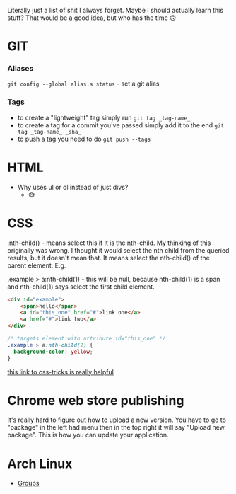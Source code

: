 
Literally just a list of shit I always forget. Maybe I should actually learn this stuff? That would be a good idea, but who has the time 🙃 

# GIT

### Aliases
`git config --global alias.s status` - set a git alias

### Tags

- to create a "lightweight" tag simply run `git tag _tag-name_`
- to create a tag for a commit you've passed simply add it to the end `git tag _tag-name_ _sha_`
- to push a tag you need to do `git push --tags`


# HTML

- Why uses ul or ol instead of just divs?
  - 😅


# CSS

:nth-child() - means select this if it is the nth-child. My thinking of this originally was wrong. I thought it would select the nth child from the queried results, but it doesn't mean that. It means select the nth-child() of the parent element. E.g.


.example > a:nth-child(1) - this will be null, because nth-child(1) is a span and nth-child(1) says select the first child element.

```html
<div id="example">
	<span>hello</span>
	<a id="this_one" href="#">link one</a>
	<a href="#">link two</a>
</div>
```
```css
/* targets element with attribute id="this_one" */
.example > a:nth-child(2) {
  background-color: yellow;
}
```


[this link to css-tricks is really helpful](https://css-tricks.com/the-difference-between-nth-child-and-nth-of-type/)



# Chrome web store publishing

It's really hard to figure out how to upload a new version. You have to go to "package" in the left had menu then in the top right it will say "Upload new package". This is how you can update
your application. 


# Arch Linux

- [Groups](https://wiki.archlinux.org/index.php/users_and_groups#Group_management) 

